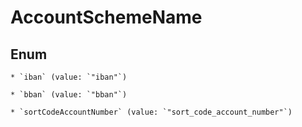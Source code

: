 
# AccountSchemeName

## Enum


    * `iban` (value: `"iban"`)

    * `bban` (value: `"bban"`)

    * `sortCodeAccountNumber` (value: `"sort_code_account_number"`)



